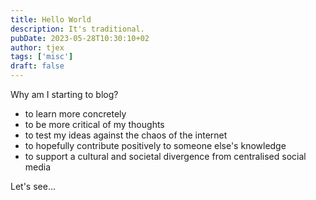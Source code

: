 ```yaml
---
title: Hello World
description: It's traditional.
pubDate: 2023-05-28T10:30:10+02
author: tjex
tags: ['misc']
draft: false
---
```


Why am I starting to blog? 

- to learn more concretely
- to be more critical of my thoughts
- to test my ideas against the chaos of the internet
- to hopefully contribute positively to someone else's knowledge
- to support a cultural and societal divergence from centralised social media

Let's see...


